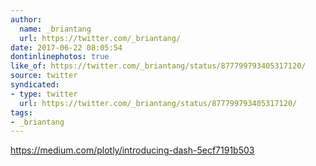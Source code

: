 ```yaml
---
author:
  name: _briantang
  url: https://twitter.com/_briantang/
date: 2017-06-22 08:05:54
dontinlinephotos: true
like_of: https://twitter.com/_briantang/status/877799793405317120/
source: twitter
syndicated:
- type: twitter
  url: https://twitter.com/_briantang/status/877799793405317120/
tags:
- _briantang
---
```


https://medium.com/plotly/introducing-dash-5ecf7191b503